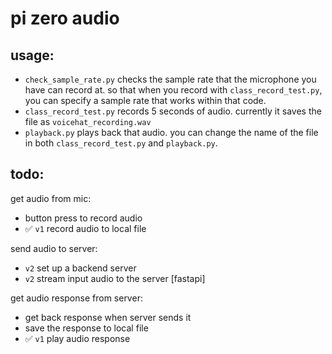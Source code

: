 # pi zero audio


## usage:
- `check_sample_rate.py` checks the sample rate that the microphone you have can record at. so that when you record with `class_record_test.py`, you can specify a sample rate that works within that code.
- `class_record_test.py` records 5 seconds of audio. currently it saves the file as `voicehat_recording.wav`
- `playback.py` plays back that audio. you can change the name of the file in both `class_record_test.py` and `playback.py`.

## todo:

get audio from mic:
- button press to record audio
- ✅ `v1` record audio to local file

send audio to server:
- `v2` set up a backend server
- `v2` stream input audio to the server [fastapi]

get audio response from server:
- get back response when server sends it
- save the response to local file
- ✅ `v1` play audio response